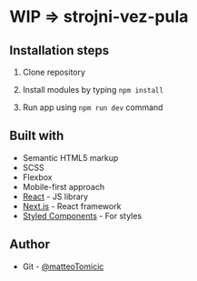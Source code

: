 # WIP => strojni-vez-pula

## Installation steps
1. Clone repository

2. Install modules by typing ``npm install``

3. Run app using ``npm run dev`` command



## Built with

-   Semantic HTML5 markup
-   SCSS
-   Flexbox
-   Mobile-first approach
-   [React](https://reactjs.org/) - JS library
-   [Next.js](https://nextjs.org/) - React framework
-   [Styled Components](https://styled-components.com/) - For styles

## Author

-   Git - [@matteoTomicic](https://www.git.com/matteoTomicic)
